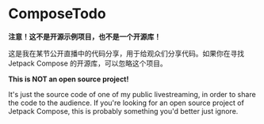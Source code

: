 # ComposeTodo

**注意！这不是开源示例项目，也不是一个开源库！**

这是我在某节公开直播中的代码分享，用于给观众们分享代码。如果你在寻找 Jetpack Compose 的开源库，可以忽略这个项目。

**This is NOT an open source project!**

It's just the source code of one of my public livestreaming, in order to share the code to the audience. If you're looking for an open source project of Jetpack Compose, this is probably something you'd better just ignore.
